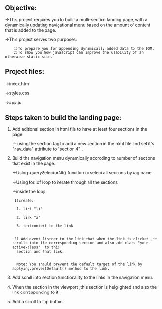 Objective:
----------
   ->This project requires you to build a multi-section landing page, with a dynamically updating navigational menu based on the amount 
     of content that is added to the page.
     
   ->This project serves two purposes:
   
        1)To prepare you for appending dynamically added data to the DOM.
        2)To show you how javascript can improve the usability of an otherwise static site.

Project files:
--------------
   ->index.html
   
   ->styles.css
   
   ->app.js
   
Steps taken to build the landing page:
-------------------------------------
1) Add aditional section in html file to have at least four sections in the page.

    -> using the section tag to add a new section in the html file and set it's "nav_data" attribute to "section 4" .

2) Build the navigation menu dynamically accroding to number of sections that exist in the page.

    ->Using .querySelectorAll() function to select all sections by tag name
    
    ->Using for..of loop to iterate through all the sections
    
    ->inside the loop:
    
        1)create:
    
         1. list "li"
         
         2. link "a"
         
         3. textcontent to the link
     
     
        2) Add event listner to the link that when the link is clicked ,it scrolls into the corresponding section and also add class "your-active-class"  to this 
         section and that link.
    
    
         Note: You should prevent the default target of the link by applying.preventDefault() method to the link.
       

3) Add scroll into section functionality to the links in the navigation menu.

4) When the section in the viewport ,this section is heiglighted and also the link corresponding to it.

5) Add a scroll to top button.



